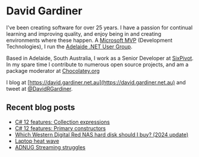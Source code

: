 # David Gardiner

I've been creating software for over 25 years. I have a passion for continual learning and improving quality, and enjoy being in and creating environments where these happen. A [Microsoft MVP](https://mvp.microsoft.com/en-us/PublicProfile/5001655) (Development Technologies), I run the [Adelaide .NET User Group](https://www.adnug.net).

Based in Adelaide, South Australia, I work as a Senior Developer at [SixPivot](https://www.sixpivot.com.au). In my spare time I contribute to numerous open source projects, and am a package moderator at [Chocolatey.org](https://chocolatey.org)

I blog at [https://david.gardiner.net.au](https://david.gardiner.net.au) and tweet at [@DavidRGardiner](https://twitter.com/DavidRGardiner).

## Recent blog posts

<!--START_SECTION:posts-->
* [C# 12 features: Collection expressions](https:&#x2F;&#x2F;david.gardiner.net.au&#x2F;2024&#x2F;03&#x2F;collection-expressions.html)
* [C# 12 features: Primary constructors](https:&#x2F;&#x2F;david.gardiner.net.au&#x2F;2024&#x2F;03&#x2F;primary-constructors.html)
* [Which Western Digital Red NAS hard disk should I buy? (2024 update)](https:&#x2F;&#x2F;david.gardiner.net.au&#x2F;2024&#x2F;02&#x2F;wd-red-nas.html)
* [Laptop heat wave](https:&#x2F;&#x2F;david.gardiner.net.au&#x2F;2024&#x2F;02&#x2F;hot-laptop.html)
* [ADNUG Streaming struggles](https:&#x2F;&#x2F;david.gardiner.net.au&#x2F;2024&#x2F;02&#x2F;streaming-struggles.html)
<!--END_SECTION:posts-->
